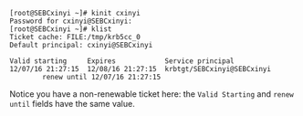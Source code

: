 ```
[root@SEBCxinyi ~]# kinit cxinyi
Password for cxinyi@SEBCxinyi:
[root@SEBCxinyi ~]# klist
Ticket cache: FILE:/tmp/krb5cc_0
Default principal: cxinyi@SEBCxinyi

Valid starting     Expires            Service principal
12/07/16 21:27:15  12/08/16 21:27:15  krbtgt/SEBCxinyi@SEBCxinyi
        renew until 12/07/16 21:27:15
```

Notice you have a non-renewable ticket here: the `Valid Starting` and `renew until` fields have the same value.
